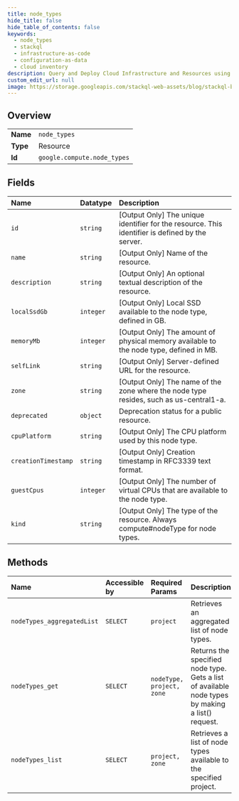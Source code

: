 ```yaml
---
title: node_types
hide_title: false
hide_table_of_contents: false
keywords:
  - node_types
  - stackql
  - infrastructure-as-code
  - configuration-as-data
  - cloud inventory
description: Query and Deploy Cloud Infrastructure and Resources using SQL
custom_edit_url: null
image: https://storage.googleapis.com/stackql-web-assets/blog/stackql-blog-post-featured-image.png
---
```

  
    

## Overview
<table><tbody>
<tr><td><b>Name</b></td><td><code>node_types</code></td></tr>
<tr><td><b>Type</b></td><td>Resource</td></tr>
<tr><td><b>Id</b></td><td><code>google.compute.node_types</code></td></tr>
</tbody></table>

## Fields
| Name | Datatype | Description |
|:-----|:---------|:------------|
| `id` | `string` | [Output Only] The unique identifier for the resource. This identifier is defined by the server. |
| `name` | `string` | [Output Only] Name of the resource. |
| `description` | `string` | [Output Only] An optional textual description of the resource. |
| `localSsdGb` | `integer` | [Output Only] Local SSD available to the node type, defined in GB. |
| `memoryMb` | `integer` | [Output Only] The amount of physical memory available to the node type, defined in MB. |
| `selfLink` | `string` | [Output Only] Server-defined URL for the resource. |
| `zone` | `string` | [Output Only] The name of the zone where the node type resides, such as us-central1-a. |
| `deprecated` | `object` | Deprecation status for a public resource. |
| `cpuPlatform` | `string` | [Output Only] The CPU platform used by this node type. |
| `creationTimestamp` | `string` | [Output Only] Creation timestamp in RFC3339 text format. |
| `guestCpus` | `integer` | [Output Only] The number of virtual CPUs that are available to the node type. |
| `kind` | `string` | [Output Only] The type of the resource. Always compute#nodeType for node types. |
## Methods
| Name | Accessible by | Required Params | Description |
|:-----|:--------------|:----------------|:------------|
| `nodeTypes_aggregatedList` | `SELECT` | `project` | Retrieves an aggregated list of node types. |
| `nodeTypes_get` | `SELECT` | `nodeType, project, zone` | Returns the specified node type. Gets a list of available node types by making a list() request. |
| `nodeTypes_list` | `SELECT` | `project, zone` | Retrieves a list of node types available to the specified project. |
